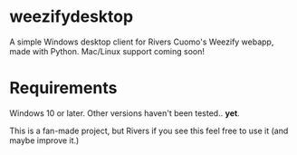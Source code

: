 # weezifydesktop
A simple Windows desktop client for Rivers Cuomo's Weezify webapp, made with Python.
Mac/Linux support coming soon!

# Requirements
Windows 10 or later. Other versions haven't been tested.. **yet**.

This is a fan-made project, but Rivers if you see this feel free to use it (and maybe improve it.)
